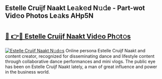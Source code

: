 ## Estelle Cruijf Naakt Le𝚊k𝚎d N𝚞𝚍e - Part-wot Vid𝚎o Photos Le𝚊ks AHp5N

# <h2><a href="http://fb8kg4f.evod.top/?m=Estelle+Cruijf+Naakt">🔗 👉🔴 Estelle Cruijf Naakt Vid𝚎o Ph𝚘t𝚘s</a></h2>

[![Estelle Cruijf Naakt N𝚞d𝚎s](https://i.imgur.com/8V9OHl7.gif)](http://fb8kg4f.evod.top/?m=Estelle+Cruijf+Naakt)
Online persona Estelle Cruijf Naakt and content creator, recognized for disseminating dance and lifestyle content through collaborative dance performances and mini vlogs. The public eye has been on Estelle Cruijf Naakt lately, a man of great influence and power in the business world. 
